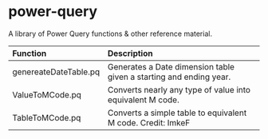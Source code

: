 # power-query

A library of Power Query functions & other reference material.

|Function|Description|
|:---|:---|
|genereateDateTable.pq|Generates a Date dimension table given a starting and ending year.|
|ValueToMCode.pq|Converts nearly any type of value into equivalent M code.|
|TableToMCode.pq|Converts a simple table to equivalent M code. Credit: ImkeF|
